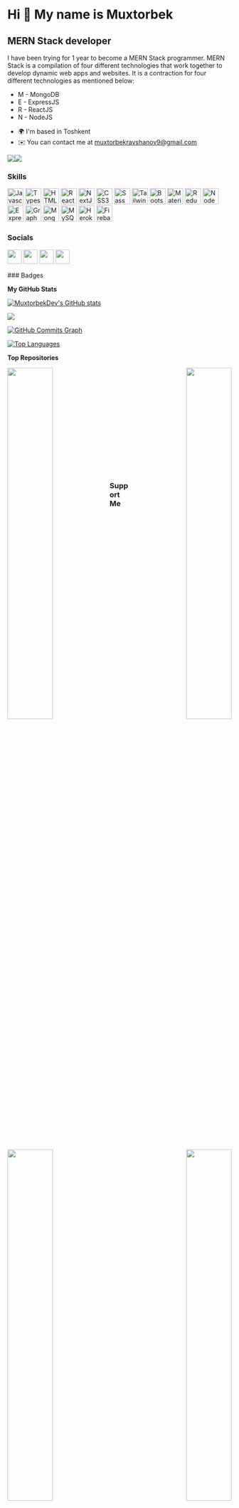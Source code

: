 Hi 👋 My name is Muxtorbek
==========================

MERN Stack developer
--------------------

I have been trying for 1 year to become a MERN Stack programmer. MERN Stack is a compilation of four different technologies that work together to develop dynamic web apps and websites. It is a contraction for four different technologies as mentioned below:
 - M - MongoDB 
 - E - ExpressJS 
 - R - ReactJS 
 - N - NodeJS

* 🌍  I'm based in Toshkent
* ✉️  You can contact me at [muxtorbekravshanov9@gmail.com](mailto:muxtorbekravshanov9@gmail.com)

<a href="https://www.twitter.com/MuxtorbekDev" target="_blank" rel="noreferrer"><img
src="https://img.shields.io/twitter/follow/MuxtorbekRavsh1?logo=twitter&style=for-the-badge&color=6366f1&labelColor=171717"
/></a><a href="https://www.github.com/MuxtorbekRavsh1" target="_blank" rel="noreferrer"><img
src="https://img.shields.io/github/followers/MuxtorbekDev?logo=github&style=for-the-badge&color=6366f1&labelColor=171717" /></a>
### Skills

<p align="left">
<a href="https://developer.mozilla.org/en-US/docs/Web/JavaScript" target="_blank" rel="noreferrer"><img src="https://raw.githubusercontent.com/danielcranney/readme-generator/main/public/icons/skills/javascript-colored.svg" width="36" height="36" alt="Javascript" /></a>
<a href="https://www.typescriptlang.org/" target="_blank" rel="noreferrer"><img src="https://raw.githubusercontent.com/danielcranney/readme-generator/main/public/icons/skills/typescript-colored.svg" width="36" height="36" alt="Typescript" /></a>
<a href="https://developer.mozilla.org/en-US/docs/Glossary/HTML5" target="_blank" rel="noreferrer"><img src="https://raw.githubusercontent.com/danielcranney/readme-generator/main/public/icons/skills/html5-colored.svg" width="36" height="36" alt="HTML5" /></a>
<a href="https://reactjs.org/" target="_blank" rel="noreferrer"><img src="https://raw.githubusercontent.com/danielcranney/readme-generator/main/public/icons/skills/react-colored.svg" width="36" height="36" alt="React" /></a>
<a href="https://nextjs.org/docs" target="_blank" rel="noreferrer"><img src="https://raw.githubusercontent.com/danielcranney/readme-generator/main/public/icons/skills/nextjs-colored.svg" width="36" height="36" alt="NextJs" /></a>
<a href="https://www.w3.org/TR/CSS/#css" target="_blank" rel="noreferrer"><img src="https://raw.githubusercontent.com/danielcranney/readme-generator/main/public/icons/skills/css3-colored.svg" width="36" height="36" alt="CSS3" /></a>
<a href="https://sass-lang.com/" target="_blank" rel="noreferrer"><img src="https://raw.githubusercontent.com/danielcranney/readme-generator/main/public/icons/skills/sass-colored.svg" width="36" height="36" alt="Sass" /></a>
<a href="https://tailwindcss.com/" target="_blank" rel="noreferrer"><img src="https://raw.githubusercontent.com/danielcranney/readme-generator/main/public/icons/skills/tailwindcss-colored.svg" width="36" height="36" alt="TailwindCSS" /></a>
<a href="https://getbootstrap.com/" target="_blank" rel="noreferrer"><img src="https://raw.githubusercontent.com/danielcranney/readme-generator/main/public/icons/skills/bootstrap-colored.svg" width="36" height="36" alt="Bootstrap" /></a>
<a href="https://mui.com/" target="_blank" rel="noreferrer"><img src="https://raw.githubusercontent.com/danielcranney/readme-generator/main/public/icons/skills/materialui-colored.svg" width="36" height="36" alt="Material UI" /></a>
<a href="https://redux.js.org/" target="_blank" rel="noreferrer"><img src="https://raw.githubusercontent.com/danielcranney/readme-generator/main/public/icons/skills/redux-colored.svg" width="36" height="36" alt="Redux" /></a>
<a href="https://nodejs.org/en/" target="_blank" rel="noreferrer"><img src="https://raw.githubusercontent.com/danielcranney/readme-generator/main/public/icons/skills/nodejs-colored.svg" width="36" height="36" alt="NodeJS" /></a>
<a href="https://expressjs.com/" target="_blank" rel="noreferrer"><img src="https://raw.githubusercontent.com/danielcranney/readme-generator/main/public/icons/skills/express-colored.svg" width="36" height="36" alt="Express" /></a>
<a href="https://graphql.org/" target="_blank" rel="noreferrer"><img src="https://raw.githubusercontent.com/danielcranney/readme-generator/main/public/icons/skills/graphql-colored.svg" width="36" height="36" alt="GraphQL" /></a>
<a href="https://www.mongodb.com/" target="_blank" rel="noreferrer"><img src="https://raw.githubusercontent.com/danielcranney/readme-generator/main/public/icons/skills/mongodb-colored.svg" width="36" height="36" alt="MongoDB" /></a>
<a href="https://www.mysql.com/" target="_blank" rel="noreferrer"><img src="https://raw.githubusercontent.com/danielcranney/readme-generator/main/public/icons/skills/mysql-colored.svg" width="36" height="36" alt="MySQL" /></a>
<a href="https://www.heroku.com/" target="_blank" rel="noreferrer"><img src="https://raw.githubusercontent.com/danielcranney/readme-generator/main/public/icons/skills/heroku-colored.svg" width="36" height="36" alt="Heroku" /></a>
<a href="https://firebase.google.com/" target="_blank" rel="noreferrer"><img src="https://raw.githubusercontent.com/danielcranney/readme-generator/main/public/icons/skills/firebase-colored.svg" width="36" height="36" alt="Firebase" /></a>
</p>

### Socials

<p align="left"> <a href="https://www.github.com/MuxtorbekDev" target="_blank" rel="noreferrer"><img src="https://raw.githubusercontent.com/danielcranney/readme-generator/main/public/icons/socials/github.svg" width="32" height="32" /></a> <a href="http://www.instagram.com/muxtorbekravshanov" target="_blank" rel="noreferrer"><img src="https://raw.githubusercontent.com/danielcranney/readme-generator/main/public/icons/socials/instagram.svg" width="32" height="32" /></a> <a href="https://www.linkedin.com/in/MuxtorbekDev" target="_blank" rel="noreferrer"><img src="https://raw.githubusercontent.com/danielcranney/readme-generator/main/public/icons/socials/linkedin.svg" width="32" height="32" /></a> <a href="https://www.twitter.com/MuxtorbekDev" target="_blank" rel="noreferrer"><img src="https://raw.githubusercontent.com/danielcranney/readme-generator/main/public/icons/socials/twitter.svg" width="32" height="32" /></a></p>
### Badges

<b>My GitHub Stats</b>

<a href="http://www.github.com/MuxtorbekDev"><img src="https://github-readme-stats.vercel.app/api?username=MuxtorbekDev&show_icons=true&hide=&count_private=true&title_color=3382ed&text_color=facc15&icon_color=6366f1&bg_color=171717&hide_border=true&show_icons=true" alt="MuxtorbekDev's GitHub stats" /></a>

<a href="http://www.github.com/MuxtorbekDev"><img src="https://github-readme-streak-stats.herokuapp.com/?user=MuxtorbekDev&stroke=facc15&background=171717&ring=3382ed&fire=3382ed&currStreakNum=facc15&currStreakLabel=3382ed&sideNums=facc15&sideLabels=facc15&dates=facc15&hide_border=true" /></a>

<a href="http://www.github.com/MuxtorbekDev"><img src="https://activity-graph.herokuapp.com/graph?username=MuxtorbekDev&bg_color=171717&color=facc15&line=6366f1&point=facc15&area_color=171717&area=true&hide_border=true&custom_title=GitHub%20Commits%20Graph" alt="GitHub Commits Graph" /></a>

<a href="https://github.com/MuxtorbekDev" align="left"><img src="https://github-readme-stats.vercel.app/api/top-langs/?username=MuxtorbekDev&langs_count=10&title_color=3382ed&text_color=facc15&icon_color=6366f1&bg_color=171717&hide_border=true&locale=en&custom_title=Top%20%Languages" alt="Top Languages" /></a>

<b>Top Repositories</b>

<div width="100%" align="center"><a href="https://github.com/MuxtorbekDev/socialNetwork-NodeJs-MySQL" align="left"><img align="left" width="45%" src="https://github-readme-stats.vercel.app/api/pin/?username=MuxtorbekDev&repo=socialNetwork-NodeJs-MySQL&title_color=3382ed&text_color=facc15&icon_color=6366f1&bg_color=171717&hide_border=true&locale=en" /></a><a href="https://github.com/MuxtorbekDev/Weather-NextJs" align="right"><img align="right" width="45%" src="https://github-readme-stats.vercel.app/api/pin/?username=MuxtorbekDev&repo=Weather-NextJs&title_color=3382ed&text_color=facc15&icon_color=6366f1&bg_color=171717&hide_border=true&locale=en" /></a></div><br /><br /><br /><br /><br /><br /><br />

<br /><br />

<div width="100%" align="center"><a href="https://github.com/MuxtorbekDev/NewsApp-React-Redux" align="left"><img align="left" width="45%" src="https://github-readme-stats.vercel.app/api/pin/?username=MuxtorbekDev&repo=NewsApp-React-Redux&title_color=3382ed&text_color=facc15&icon_color=6366f1&bg_color=171717&hide_border=true&locale=en" /></a><a href="https://github.com/MuxtorbekDev/spoonacularApi" align="right"><img align="right" width="45%" src="https://github-readme-stats.vercel.app/api/pin/?username=MuxtorbekDev&repo=spoonacularApi&title_color=3382ed&text_color=facc15&icon_color=6366f1&bg_color=171717&hide_border=true&locale=en" /></a></div>

<br /><br /><br />
### Support Me

<a href="https://www.buymeacoffee.com/muxtorbekrdev "><img src="https://cdn.buymeacoffee.com/buttons/v2/default-yellow.png" width="200" /></a>
